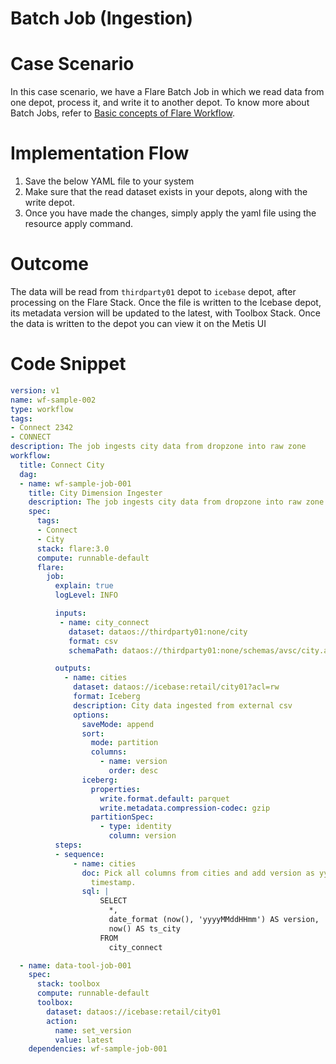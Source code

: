 # **Batch Job (Ingestion)**

# **Case Scenario**

In this case scenario, we have a Flare Batch Job in which we read data from one depot, process it, and write it to another depot. To know more about Batch Jobs, refer to [Basic concepts of Flare Workflow](../Basic%20concepts%20of%20Flare%20Workflow.md).

# **Implementation Flow**

1. Save the below YAML file to your system
2. Make sure that the read dataset exists in your depots, along with the write depot.
3. Once you have made the changes, simply apply the yaml file using the resource apply command.

# **Outcome**

The data will be read from `thirdparty01` depot to `icebase` depot, after processing on the Flare Stack. Once the file is written to the Icebase depot, its metadata version will be updated to the latest, with Toolbox Stack. Once the data is written to the depot you can view it on the Metis UI

# **Code Snippet**

```yaml
version: v1
name: wf-sample-002
type: workflow
tags:
- Connect 2342
- CONNECT
description: The job ingests city data from dropzone into raw zone
workflow:
  title: Connect City
  dag:
  - name: wf-sample-job-001
    title: City Dimension Ingester
    description: The job ingests city data from dropzone into raw zone
    spec:
      tags:
      - Connect
      - City
      stack: flare:3.0
      compute: runnable-default
      flare:
        job:
          explain: true
          logLevel: INFO

          inputs:
           - name: city_connect
             dataset: dataos://thirdparty01:none/city
             format: csv
             schemaPath: dataos://thirdparty01:none/schemas/avsc/city.avsc

          outputs:
            - name: cities
              dataset: dataos://icebase:retail/city01?acl=rw
              format: Iceberg
              description: City data ingested from external csv
              options:
                saveMode: append
                sort:
                  mode: partition
                  columns:
                    - name: version
                      order: desc
                iceberg:
                  properties:
                    write.format.default: parquet
                    write.metadata.compression-codec: gzip
                  partitionSpec:
                    - type: identity
                      column: version
          steps:
          - sequence:
              - name: cities
                doc: Pick all columns from cities and add version as yyyyMMddHHmm formatted
                  timestamp.
                sql: |
                    SELECT
                      *,
                      date_format (now(), 'yyyyMMddHHmm') AS version,
                      now() AS ts_city
                    FROM
                      city_connect

  - name: data-tool-job-001
    spec:
      stack: toolbox
      compute: runnable-default
      toolbox:
        dataset: dataos://icebase:retail/city01
        action:
          name: set_version
          value: latest
    dependencies: wf-sample-job-001
```